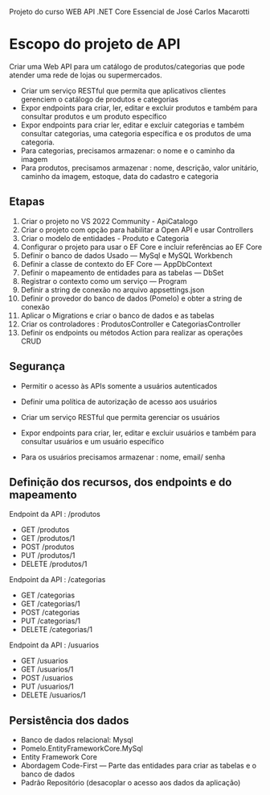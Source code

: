 Projeto do curso WEB API .NET Core Essencial de José Carlos Macarotti

# Escopo do projeto de API
Criar uma Web API para um catálogo de produtos/categorias que pode atender uma rede de lojas ou supermercados.

- Criar um serviço RESTful que permita que aplicativos clientes gerenciem o catálogo de produtos e categorias
- Expor endpoints para criar, ler, editar e excluir produtos e também para consultar produtos e um produto específico
- Expor endpoints para criar ler, editar e excluir categorias e também consultar categorias, uma categoria específica 
  e os produtos de uma categoria.
- Para categorias, precisamos armazenar: o nome e o caminho da imagem
- Para produtos, precisamos armazenar : nome, descrição, valor unitário, caminho da imagem, estoque, data do cadastro e categoria

## Etapas
1. Criar o projeto no VS 2022 Community - ApiCatalogo
2. Criar o projeto com opção para habilitar a Open API e usar Controllers
3. Criar o modelo de entidades - Produto e Categoria
4. Configurar o projeto para usar o EF Core e incluir referências ao EF Core
5. Definir o banco de dados Usado — MySql e MySQL Workbench
6. Definir a classe de contexto do EF Core — AppDbContext
7. Definir o mapeamento de entidades para as tabelas — DbSet<T>
8. Registrar o contexto como um serviço — Program
9. Definir a string de conexão no arquivo appsettings.json
10. Definir o provedor do banco de dados (Pomelo) e obter a string de conexão
11. Aplicar o Migrations e criar o banco de dados e as tabelas
12. Criar os controladores : ProdutosController e CategoriasController
13. Definir os endpoints ou métodos Action para realizar as operações CRUD

## Segurança
- Permitir o acesso às APIs somente a usuários autenticados
- Definir uma política de autorização de acesso aos usuários 
- Criar um serviço RESTful que permita gerenciar os usuários

- Expor endpoints para criar, ler, editar e excluir usuários e também para consultar usuários e um usuário específico
- Para os usuários precisamos armazenar : nome, email/ senha

## Definição dos recursos, dos endpoints e do mapeamento
Endpoint da API : /produtos
- GET /produtos
- GET /produtos/1
- POST /produtos
- PUT /produtos/1
- DELETE /produtos/1
 
Endpoint da API : /categorias
- GET /categorias
- GET /categorias/1
- POST /categorias
- PUT /categorias/1
- DELETE /categorias/1

Endpoint da API : /usuarios
- GET /usuarios
- GET /usuarios/1
- POST /usuarios
- PUT /usuarios/1
- DELETE /usuarios/1

## Persistência dos dados
- Banco de dados relacional: Mysql
- Pomelo.EntityFrameworkCore.MySql
- Entity Framework Core
- Abordagem Code-First — Parte das entidades para criar as tabelas e o banco de dados
- Padrão Repositório (desacoplar o acesso aos dados da aplicação)
